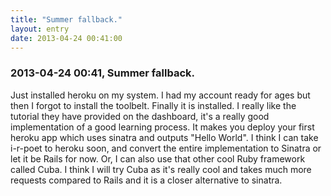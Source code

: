 ```yaml
---
title: "Summer fallback."
layout: entry
date: 2013-04-24 00:41:00
---
```

### 2013-04-24 00:41, Summer fallback. 

Just installed heroku on my system. I had my account ready for ages but then I forgot to install the toolbelt. Finally it is installed. I really like the tutorial they have provided on the dashboard, it's a really good implementation of a good learning process. It makes you deploy your first heroku app which uses sinatra and outputs "Hello World". I think I can take i-r-poet to heroku soon, and convert the entire implementation to Sinatra or let it be Rails for now. Or, I can also use that other cool Ruby framework called Cuba. I think I will try Cuba as it's really cool and takes much more requests compared to Rails and it is a closer alternative to sinatra. 
